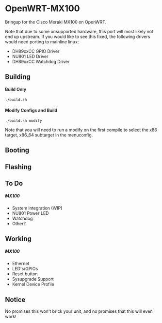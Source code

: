 # OpenWRT-MX100
Bringup for the Cisco Meraki MX100 on OpenWRT.

Note that due to some unsupported hardware, this port will most likely not end up upstream. If you would like to see this fixed, the following drivers would need porting to mainline linux:

* DH89xxCC GPIO Driver
* NU801 LED Driver
* DH89xxCC Watchdog Driver

Building
-----
#### Build Only
`./build.sh`

#### Modify Configs and Build
`./build.sh modify`

Note that you will need to run a modify on the first compile to select the x86 target, x86_64 subtarget in the menuconfig.

Booting
-----


Flashing
-----

To Do
-----
##### MX100
* System Integration (WIP)
* NU801 Power LED
* Watchdog
* Other?

Working
-----
##### MX100
* Ethernet
* LED's/GPIOs
* Reset button
* Sysupgrade Support
* Kernel Device Profile

Notice
------
No promises this won't brick your unit, and no promises that this will even work!